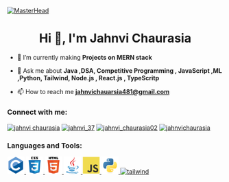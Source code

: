 
[![MasterHead](https://github.com/Jahnvi9044/Jahnvi9044/assets/103583793/dc878c3e-d12a-404d-9b3c-f36ec4d487d9)
](https://Jahnvi9044.io)



<h1 align="center">Hi 👋, I'm Jahnvi Chaurasia</h1>
<!-- <h3 align="center">A passionate frontend developer from India</h3> -->

- 🌱 I’m currently making **Projects on MERN stack**

- 💬 Ask me about **Java ,DSA, Competitive Programming , JavaScript ,ML ,Python, Tailwind, Node.js , React.js , TypeScritp**

- 📫 How to reach me **jahnvichauarsia481@gmail.com**

<h3 align="left">Connect with me:</h3>
<p align="left">
<a href="https://linkedin.com/in/jahnvi chaurasia" target="blank"><img align="center" src="https://raw.githubusercontent.com/rahuldkjain/github-profile-readme-generator/master/src/images/icons/Social/linked-in-alt.svg" alt="jahnvi chaurasia" height="30" width="40" /></a>
<a href="https://codeforces.com/profile/jahnvi_37" target="blank"><img align="center" src="https://raw.githubusercontent.com/rahuldkjain/github-profile-readme-generator/master/src/images/icons/Social/codeforces.svg" alt="jahnvi_37" height="30" width="40" /></a>
<a href="https://www.leetcode.com/jahnvi_chaurasia02" target="blank"><img align="center" src="https://raw.githubusercontent.com/rahuldkjain/github-profile-readme-generator/master/src/images/icons/Social/leet-code.svg" alt="jahnvi_chaurasia02" height="30" width="40" /></a>
<a href="https://discord.gg/jahnvichaurasia" target="blank"><img align="center" src="https://raw.githubusercontent.com/rahuldkjain/github-profile-readme-generator/master/src/images/icons/Social/discord.svg" alt="jahnvichaurasia" height="30" width="40" /></a>
</p>

<h3 align="left">Languages and Tools:</h3>

<p align="left"> <a href="https://www.cprogramming.com/" target="_blank" rel="noreferrer"> <img src="https://raw.githubusercontent.com/devicons/devicon/master/icons/c/c-original.svg" alt="c" width="40" height="40"/> </a> <a href="https://www.w3schools.com/css/" target="_blank" rel="noreferrer"> <img src="https://raw.githubusercontent.com/devicons/devicon/master/icons/css3/css3-original-wordmark.svg" alt="css3" width="40" height="40"/> </a> <a href="https://www.w3.org/html/" target="_blank" rel="noreferrer"> <img src="https://raw.githubusercontent.com/devicons/devicon/master/icons/html5/html5-original-wordmark.svg" alt="html5" width="40" height="40"/> </a> <a href="https://www.java.com" target="_blank" rel="noreferrer"> <img src="https://raw.githubusercontent.com/devicons/devicon/master/icons/java/java-original.svg" alt="java" width="40" height="40"/> </a> <a href="https://developer.mozilla.org/en-US/docs/Web/JavaScript" target="_blank" rel="noreferrer"> <img src="https://raw.githubusercontent.com/devicons/devicon/master/icons/javascript/javascript-original.svg" alt="javascript" width="40" height="40"/> </a> <a href="https://www.python.org" target="_blank" rel="noreferrer"> <img src="https://raw.githubusercontent.com/devicons/devicon/master/icons/python/python-original.svg" alt="python" width="40" height="40"/> </a> <a href="https://tailwindcss.com/" target="_blank" rel="noreferrer"> <img src="https://www.vectorlogo.zone/logos/tailwindcss/tailwindcss-icon.svg" alt="tailwind" width="40" height="40"/> </a> </p>

